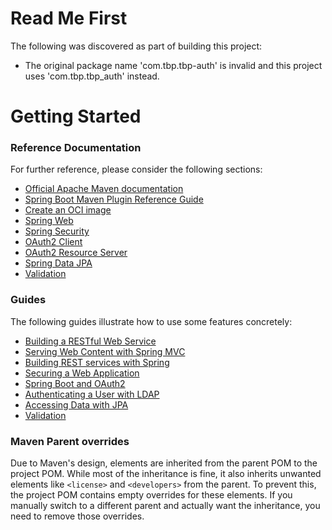 # Read Me First
The following was discovered as part of building this project:

* The original package name 'com.tbp.tbp-auth' is invalid and this project uses 'com.tbp.tbp_auth' instead.

# Getting Started

### Reference Documentation
For further reference, please consider the following sections:

* [Official Apache Maven documentation](https://maven.apache.org/guides/index.html)
* [Spring Boot Maven Plugin Reference Guide](https://docs.spring.io/spring-boot/3.5.0-SNAPSHOT/maven-plugin)
* [Create an OCI image](https://docs.spring.io/spring-boot/3.5.0-SNAPSHOT/maven-plugin/build-image.html)
* [Spring Web](https://docs.spring.io/spring-boot/3.5.0-SNAPSHOT/reference/web/servlet.html)
* [Spring Security](https://docs.spring.io/spring-boot/3.5.0-SNAPSHOT/reference/web/spring-security.html)
* [OAuth2 Client](https://docs.spring.io/spring-boot/3.5.0-SNAPSHOT/reference/web/spring-security.html#web.security.oauth2.client)
* [OAuth2 Resource Server](https://docs.spring.io/spring-boot/3.5.0-SNAPSHOT/reference/web/spring-security.html#web.security.oauth2.server)
* [Spring Data JPA](https://docs.spring.io/spring-boot/3.5.0-SNAPSHOT/reference/data/sql.html#data.sql.jpa-and-spring-data)
* [Validation](https://docs.spring.io/spring-boot/3.5.0-SNAPSHOT/reference/io/validation.html)

### Guides
The following guides illustrate how to use some features concretely:

* [Building a RESTful Web Service](https://spring.io/guides/gs/rest-service/)
* [Serving Web Content with Spring MVC](https://spring.io/guides/gs/serving-web-content/)
* [Building REST services with Spring](https://spring.io/guides/tutorials/rest/)
* [Securing a Web Application](https://spring.io/guides/gs/securing-web/)
* [Spring Boot and OAuth2](https://spring.io/guides/tutorials/spring-boot-oauth2/)
* [Authenticating a User with LDAP](https://spring.io/guides/gs/authenticating-ldap/)
* [Accessing Data with JPA](https://spring.io/guides/gs/accessing-data-jpa/)
* [Validation](https://spring.io/guides/gs/validating-form-input/)

### Maven Parent overrides

Due to Maven's design, elements are inherited from the parent POM to the project POM.
While most of the inheritance is fine, it also inherits unwanted elements like `<license>` and `<developers>` from the parent.
To prevent this, the project POM contains empty overrides for these elements.
If you manually switch to a different parent and actually want the inheritance, you need to remove those overrides.

